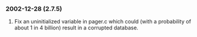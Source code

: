 ### 2002\-12\-28 (2\.7\.5\)

1. Fix an uninitialized variable in pager.c which could (with a probability
 of about 1 in 4 billion) result in a corrupted database.




